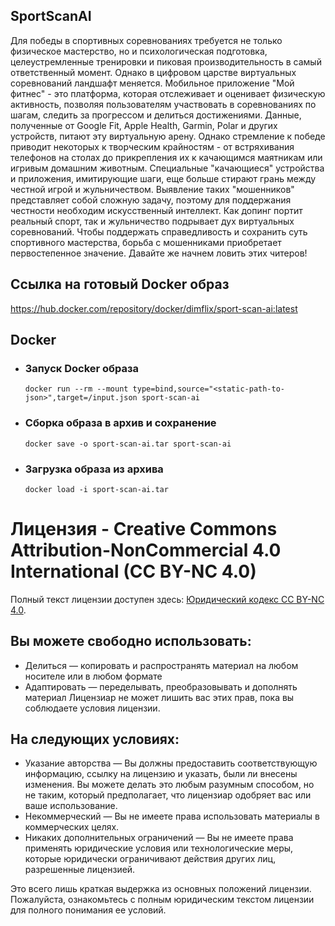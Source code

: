 ## SportScanAI
Для победы в спортивных соревнованиях требуется не только физическое мастерство, 
но и психологическая подготовка, целеустремленные тренировки и пиковая производительность в самый ответственный момент.
Однако в цифровом царстве виртуальных соревнований ландшафт меняется. 
Мобильное приложение "Мой фитнес" - это платформа, которая отслеживает и оценивает физическую активность, 
позволяя пользователям участвовать в соревнованиях по шагам, следить за прогрессом и делиться достижениями. 
Данные, полученные от Google Fit, Apple Health, Garmin, Polar и других устройств, питают эту виртуальную арену. 
Однако стремление к победе приводит некоторых к творческим крайностям - от встряхивания телефонов на столах
до прикрепления их к качающимся маятникам или игривым домашним животным. 
Специальные "качающиеся" устройства и приложения, имитирующие шаги, еще больше стирают грань между честной игрой
и жульничеством. Выявление таких "мошенников" представляет собой сложную задачу, 
поэтому для поддержания честности необходим искусственный интеллект. 
Как допинг портит реальный спорт, так и жульничество подрывает дух виртуальных соревнований. 
Чтобы поддержать справедливость и сохранить суть спортивного мастерства, борьба с мошенниками приобретает 
первостепенное значение. Давайте же начнем ловить этих читеров!

## Ссылка на готовый Docker образ
https://hub.docker.com/repository/docker/dimflix/sport-scan-ai:latest
## Docker 
- ### Запуск Docker образа
    ```docker run --rm --mount type=bind,source="<static-path-to-json>",target=/input.json sport-scan-ai```

- ### Сборка образа в архив и сохранение
    `docker save -o sport-scan-ai.tar sport-scan-ai`

- ### Загрузка образа из архива
    `docker load -i sport-scan-ai.tar`

# Лицензия - Creative Commons Attribution-NonCommercial 4.0 International (CC BY-NC 4.0)
Полный текст лицензии доступен здесь: [Юридический кодекс CC BY-NC 4.0](https://creativecommons.org/licenses/by-nc/4.0/legalcode).
## Вы можете свободно использовать:
- Делиться — копировать и распространять материал на любом носителе или в любом формате
- Адаптировать — переделывать, преобразовывать и дополнять материал Лицензиар не может лишить вас этих прав, пока вы соблюдаете условия лицензии.
## На следующих условиях:
- Указание авторства — Вы должны предоставить соответствующую информацию, ссылку на лицензию и указать, были ли внесены изменения. Вы можете делать это любым разумным способом, но не таким, который предполагает, что лицензиар одобряет вас или ваше использование.
- Некоммерческий — Вы не имеете права использовать материалы в коммерческих целях.
- Никаких дополнительных ограничений — Вы не имеете права применять юридические условия или технологические меры, которые юридически ограничивают действия других лиц, разрешенные лицензией.

Это всего лишь краткая выдержка из основных положений лицензии. Пожалуйста, ознакомьтесь с полным юридическим текстом лицензии для полного понимания ее условий.
